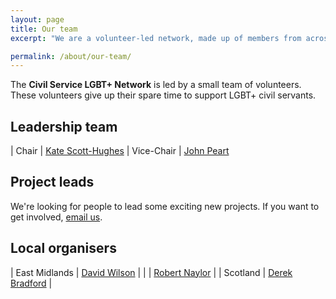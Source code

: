 ```yaml
---
layout: page
title: Our team
excerpt: "We are a volunteer-led network, made up of members from across the UK."

permalink: /about/our-team/
---
```


The **Civil Service LGBT+ Network** is led by a small team of volunteers. These volunteers give up their spare time to support LGBT+ civil servants.

## Leadership team

| Chair			| [Kate Scott-Hughes](kate.scott-hughes@civilservice.lgbt)
| Vice-Chair		| [John Peart](john.peart@civilservice.lgbt)

## Project leads

We're looking for people to lead some exciting new projects. If you want to get involved, [email us](mailto:info@civilservice.lgbt).

## Local organisers

| East Midlands | [David Wilson](mailto:DAVID.WILSON1@dwp.gsi.gov.uk) |
|				| [Robert Naylor](mailto:robert.naylor@cqc.org.uk)    |
| Scotland		| [Derek Bradford](mailto:derek.bradford@hmrc.gsi.gov.uk) |